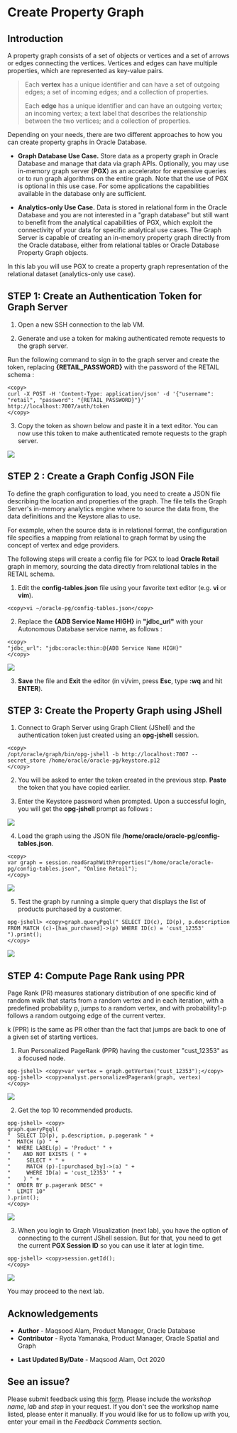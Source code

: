 # Create Property Graph

## Introduction

A property graph consists of a set of objects or vertices and a set of arrows or edges connecting the vertices. Vertices and edges can have multiple properties, which are represented as key-value pairs.

>Each **vertex** has a unique identifier and can have a set of outgoing edges; a set of incoming edges; and a collection of properties.
>
>Each **edge** has a unique identifier and can have an outgoing vertex; an incoming vertex; a text label that describes the relationship between the two vertices; and a collection of properties.

Depending on your needs, there are two different approaches to how you can create property graphs in Oracle Database.

* **Graph Database Use Case.** Store data as a property graph in Oracle Database and manage that data via graph APIs. Optionally, you may use in-memory graph server (**PGX**) as an accelerator for expensive queries or to run graph algorithms on the entire graph. Note that the use of PGX is optional in this use case. For some applications the capabilities available in the database only are sufficient.

* **Analytics-only Use Case.** Data is stored in relational form in the Oracle Database and you are not interested in a "graph database" but still want to benefit from the analytical capabilities of PGX, which exploit the connectivity of your data for specific analytical use cases. The Graph Server is capable of creating an in-memory property graph directly from the Oracle database, either from relational tables or Oracle Database Property Graph objects.

In this lab you will use PGX to create a property graph representation of the relational dataset (analytics-only use case).

## **STEP 1**: Create an Authentication Token for Graph Server

1. Open a new SSH connection to the lab VM.

2. Generate and use a token for making authenticated remote requests to the graph server.

  Run the following command to sign in to the graph server and create the token, replacing **{RETAIL_PASSWORD}** with the password of the RETAIL schema :

```
<copy>
curl -X POST -H 'Content-Type: application/json' -d '{"username": "retail", "password": "{RETAIL_PASSWORD}"}' http://localhost:7007/auth/token
</copy>
```

3. Copy the token as shown below and paste it in a text editor. You can now use this token to make authenticated remote requests to the graph server.

![](./images/auth-token.png " ")

## **STEP 2** : Create a Graph Config JSON File

To define the graph configuration to load, you need to create a JSON file describing the location and properties of the graph. The file tells the Graph Server's in-memory analytics engine where to source the data from, the data definitions and the Keystore alias to use.

For example, when the source data is in relational format, the configuration file specifies a mapping from relational to graph format by using the concept of vertex and edge providers.

The following steps will create a config file for PGX to load **Oracle Retail** graph in memory, sourcing the data directly from relational tables in the RETAIL schema.

1. Edit the **config-tables.json** file using your favorite text editor (e.g. **vi** or **vim**).

```
<copy>vi ~/oracle-pg/config-tables.json</copy>
```

2. Replace the **{ADB Service Name HIGH}** in **"jdbc_url"** with your Autonomous Database service name, as follows :

```
<copy>
"jdbc_url": "jdbc:oracle:thin:@{ADB Service Name HIGH}"
</copy>
```

![](./images/config-tables-json.png " ")

3. **Save** the file and **Exit** the editor (in vi/vim, press **Esc**, type **:wq** and hit **ENTER**).

## **STEP 3**: Create the Property Graph using JShell

1. Connect to Graph Server using Graph Client (JShell) and the authentication token just created using an **opg-jshell** session.

```
<copy>
/opt/oracle/graph/bin/opg-jshell -b http://localhost:7007 --secret_store /home/oracle/oracle-pg/keystore.p12
</copy>
```

2. You will be asked to enter the token created in the previous step. **Paste** the token that you have copied earlier.

3. Enter the Keystore password when prompted. Upon a successful login, you will get the **opg-jshell** prompt as follows :

![](./images/jshell-prompt.png " ")

4. Load the graph using the JSON file **/home/oracle/oracle-pg/config-tables.json**.

```
<copy>
var graph = session.readGraphWithProperties("/home/oracle/oracle-pg/config-tables.json", "Online Retail");
</copy>
```
![](./images/load-graph.png " ")

5. Test the graph by running a simple query that displays the list of products purchased by a customer.

```
opg-jshell> <copy>graph.queryPgql(" SELECT ID(c), ID(p), p.description FROM MATCH (c)-[has_purchased]->(p) WHERE ID(c) = 'cust_12353' ").print();
</copy>
```
![](./images/simple-graph-query.png " ")

## **STEP 4**: Compute Page Rank using PPR

Page Rank (PR) measures stationary distribution of one specific kind of random walk that starts from a random vertex and in each iteration, with a predefined
probability p, jumps to a random vertex, and with probability1-p follows a random outgoing edge of the current vertex.

k (PPR) is the same as PR other
than the fact that jumps are
back to one of a given set of starting vertices.

1. Run Personalized PageRank (PPR) having the customer "cust_12353" as a focused node.

```
opg-jshell> <copy>var vertex = graph.getVertex("cust_12353");</copy>
opg-jshell> <copy>analyst.personalizedPagerank(graph, vertex)
</copy>
```
![](./images/run-ppr.png " ")

2. Get the top 10 recommended products.

```
opg-jshell> <copy>
graph.queryPgql(
"  SELECT ID(p), p.description, p.pagerank " +
"  MATCH (p) " +
"  WHERE LABEL(p) = 'Product' " +
"    AND NOT EXISTS ( " +
"     SELECT * " +
"     MATCH (p)-[:purchased_by]->(a) " +
"     WHERE ID(a) = 'cust_12353' " +
"    ) " +
"  ORDER BY p.pagerank DESC" +
"  LIMIT 10"
).print();
</copy>
```
![](./images/get-top-10-products.png " ")

3. When you login to Graph Visualization (next lab), you have the option of connecting to the current JShell session. But for that, you need to get the current **PGX Session ID** so you can use it later at login time.

```
opg-jshell> <copy>session.getId();
</copy>
```
![](./images/get-session-id.png " ")

You may proceed to the next lab.

## Acknowledgements

- **Author** - Maqsood Alam, Product Manager, Oracle Database
- **Contributor** - Ryota Yamanaka, Product Manager, Oracle Spatial and Graph
* **Last Updated By/Date** - Maqsood Alam, Oct 2020

## See an issue?
Please submit feedback using this [form](https://apexapps.oracle.com/pls/apex/f?p=133:1:::::P1_FEEDBACK:1). Please include the *workshop name*, *lab* and *step* in your request.  If you don't see the workshop name listed, please enter it manually. If you would like for us to follow up with you, enter your email in the *Feedback Comments* section.
